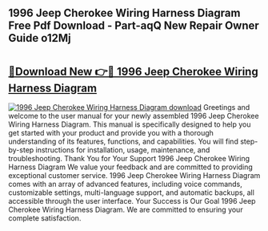 ## 1996 Jeep Cherokee Wiring Harness Diagram Free Pdf Download - Part-aqQ New Repair Owner Guide o12Mj

# <h2><a href="http://dfivbyd.blite.top/?on=1996+Jeep+Cherokee+Wiring+Harness+Diagram">🔗Download New 👉🔴 1996 Jeep Cherokee Wiring Harness Diagram</a></h2>

[![1996 Jeep Cherokee Wiring Harness Diagram download](https://i.imgur.com/lujVjoI.png)](http://dfivbyd.blite.top/?on=1996+Jeep+Cherokee+Wiring+Harness+Diagram)
Greetings and welcome to the user manual for your newly assembled 1996 Jeep Cherokee Wiring Harness Diagram. This manual is specifically designed to help you get started with your product and provide you with a thorough understanding of its features, functions, and capabilities. You will find step-by-step instructions for installation, usage, maintenance, and troubleshooting. Thank You for Your Support 1996 Jeep Cherokee Wiring Harness Diagram We value your feedback and are committed to providing exceptional customer service. 1996 Jeep Cherokee Wiring Harness Diagram comes with an array of advanced features, including voice commands, customizable settings, multi-language support, and automatic backups, all accessible through the user interface. Your Success is Our Goal 1996 Jeep Cherokee Wiring Harness Diagram. We are committed to ensuring your complete satisfaction.
